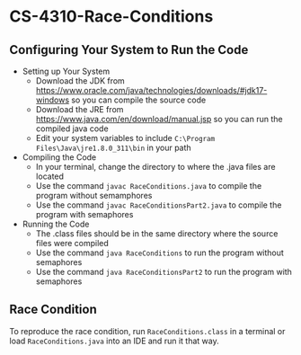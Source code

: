 # CS-4310-Race-Conditions

## Configuring Your System to Run the Code
* Setting up Your System
  * Download the JDK from https://www.oracle.com/java/technologies/downloads/#jdk17-windows so you can compile the source code
  * Download the JRE from https://www.java.com/en/download/manual.jsp so you can run the compiled java code
  * Edit your system variables to include `C:\Program Files\Java\jre1.8.0_311\bin` in your path
* Compiling the Code
  * In your terminal, change the directory to where the .java files are located
  * Use the command `javac RaceConditions.java` to compile the program without semamphores
  * Use the command `javac RaceConditionsPart2.java` to compile the program with semaphores
* Running the Code
  * The .class files should be in the same directory where the source files were compiled
  * Use the command `java RaceConditions` to run the program without semaphores
  * Use the command `java RaceConditionsPart2` to run the program with semaphores
## Race Condition
To reproduce the race condition, run `RaceConditions.class` in a terminal or load `RaceConditions.java` into an IDE and run it that way.
